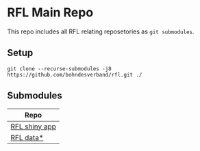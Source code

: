 # RFL Main Repo

This repo includes all RFL relating reposetories as `git submodules`.

## Setup

    git clone --recurse-submodules -j8 https://github.com/bohndesverband/rfl.git ./

## Submodules

| Repo                                                                       |
| -------------------------------------------------------------------------- |
| [RFL shiny app](https://github.com/bohndesverband/rfl-shiny-app) |
| [RFL data*](https://github.com/bohndesverband/rfl-data) |
